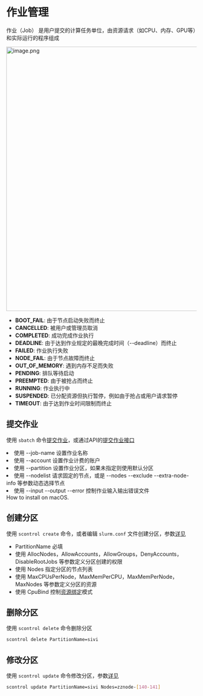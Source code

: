 # 作业管理

作业（Job） 是用户提交的计算任务单位，由资源请求（如CPU、内存、GPU等）和实际运行的程序组成

<img src="job-mgr-0.png" alt="image.png" width="700" />

- **BOOT_FAIL**: 由于节点启动失败而终止
- **CANCELLED**: 被用户或管理员取消
- **COMPLETED**: 成功完成作业执行
- **DEADLINE**: 由于达到作业规定的最晚完成时间（--deadline）而终止
- **FAILED**: 作业执行失败
- **NODE_FAIL**: 由于节点故障而终止
- **OUT_OF_MEMORY**: 遇到内存不足而失败
- **PENDING**: 排队等待启动
- **PREEMPTED**: 由于被抢占而终止
- **RUNNING**: 作业执行中
- **SUSPENDED**: 已分配资源但执行暂停，例如由于抢占或用户请求暂停
- **TIMEOUT**: 由于达到作业时间限制而终止

## 提交作业

使用 `sbatch` 命令<a href="sbatch.md">提交作业</a>，或通过API的<a href="api-submit-job.md">提交作业接口</a>

<?xml version="1.0" encoding="utf-8"?>

<tabs group="sbatch-job"> 
  <tab id="cmd" title="命令行" group-key="cmd"> 
    <list type="bullet"> 
      <li>使用 --job-name 设置作业名称</li>
      <li>使用 --account 设置作业计费的账户</li>
      <li>使用 --partition 设置作业分区，如果未指定则使用默认分区</li>
      <li>使用 --nodelist 请求固定的节点，或是 --nodes --exclude --extra-node-info 等参数动态选择节点</li>
      <li>使用 --input --output --error 控制作业输入输出错误文件</li>
    </list> 
  </tab>  
  <tab id="api" title="API" group-key="api">How to install on macOS.</tab> 
</tabs>


## 创建分区

使用 `scontrol create` 命令，或者编辑 `slurm.conf` 文件创建分区，参数<a href="scontrol.md#partitions-params">详见</a>

- PartitionName 必填
- 使用 AllocNodes，AllowAccounts，AllowGroups，DenyAccounts，DisableRootJobs 等参数定义分区创建的权限
- 使用 Nodes 指定分区的节点列表
- 使用 MaxCPUsPerNode，MaxMemPerCPU，MaxMemPerNode，MaxNodes 等参数定义分区的资源
- 使用 CpuBind 控制<a href="resource-binding.md">资源绑定</a>模式

## 删除分区

使用 `scontrol delete` 命令删除分区

```bash
scontrol delete PartitionName=sivi
```

## 修改分区

使用 `scontrol update` 命令修改分区，参数<a href="scontrol.md#partitions-params">详见</a>

```bash
scontrol update PartitionName=sivi Nodes=zznode-[140-141]
```